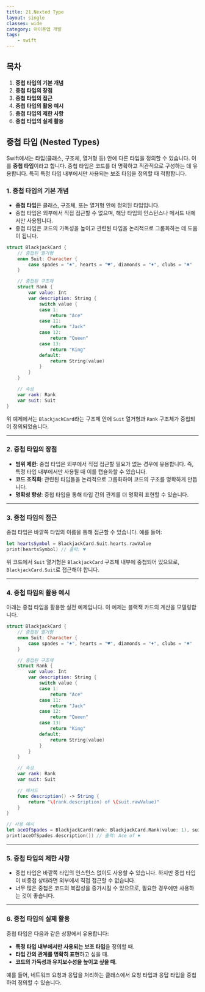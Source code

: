 ```yaml
---
title: 21.Nexted Type
layout: single
classes: wide
category: 아이폰앱 개발
tags:
    - swift
---
```


## **목차**
1. **중첩 타입의 기본 개념**
2. **중첩 타입의 장점**
3. **중첩 타입의 접근**
4. **중첩 타입의 활용 예시**
5. **중첩 타입의 제한 사항**
6. **중첩 타입의 실제 활용**

## **중첩 타입 (Nested Types)**

Swift에서는 타입(클래스, 구조체, 열거형 등) 안에 다른 타입을 정의할 수 있습니다. 이를 **중첩 타입**이라고 합니다. 중첩 타입은 코드를 더 명확하고 직관적으로 구성하는 데 유용합니다. 특히 특정 타입 내부에서만 사용되는 보조 타입을 정의할 때 적합합니다.

### **1. 중첩 타입의 기본 개념**
- **중첩 타입**은 클래스, 구조체, 또는 열거형 안에 정의된 타입입니다.
- 중첩 타입은 외부에서 직접 접근할 수 없으며, 해당 타입의 인스턴스나 메서드 내에서만 사용됩니다.
- 중첩 타입은 코드의 가독성을 높이고 관련된 타입을 논리적으로 그룹화하는 데 도움이 됩니다.

```swift
struct BlackjackCard {
    // 중첩된 열거형
    enum Suit: Character {
        case spades = "♠", hearts = "♥", diamonds = "♦", clubs = "♣"
    }

    // 중첩된 구조체
    struct Rank {
        var value: Int
        var description: String {
            switch value {
            case 1:
                return "Ace"
            case 11:
                return "Jack"
            case 12:
                return "Queen"
            case 13:
                return "King"
            default:
                return String(value)
            }
        }
    }

    // 속성
    var rank: Rank
    var suit: Suit
}
```

위 예제에서는 `BlackjackCard`라는 구조체 안에 `Suit` 열거형과 `Rank` 구조체가 중첩되어 정의되었습니다.

---

### **2. 중첩 타입의 장점**
- **범위 제한**: 중첩 타입은 외부에서 직접 접근할 필요가 없는 경우에 유용합니다. 즉, 특정 타입 내부에서만 사용될 때 이를 캡슐화할 수 있습니다.
- **코드 조직화**: 관련된 타입들을 논리적으로 그룹화하여 코드의 구조를 명확하게 만듭니다.
- **명확성 향상**: 중첩 타입을 통해 타입 간의 관계를 더 명확히 표현할 수 있습니다.

---

### **3. 중첩 타입의 접근**
중첩 타입은 바깥쪽 타입의 이름을 통해 접근할 수 있습니다. 예를 들어:

```swift
let heartsSymbol = BlackjackCard.Suit.hearts.rawValue
print(heartsSymbol) // 출력: ♥
```

위 코드에서 `Suit` 열거형은 `BlackjackCard` 구조체 내부에 중첩되어 있으므로, `BlackjackCard.Suit`로 접근해야 합니다.

---

### **4. 중첩 타입의 활용 예시**
아래는 중첩 타입을 활용한 실전 예제입니다. 이 예제는 블랙잭 카드의 계산을 모델링합니다.

```swift
struct BlackjackCard {
    // 중첩된 열거형
    enum Suit: Character {
        case spades = "♠", hearts = "♥", diamonds = "♦", clubs = "♣"
    }

    // 중첩된 구조체
    struct Rank {
        var value: Int
        var description: String {
            switch value {
            case 1:
                return "Ace"
            case 11:
                return "Jack"
            case 12:
                return "Queen"
            case 13:
                return "King"
            default:
                return String(value)
            }
        }
    }

    // 속성
    var rank: Rank
    var suit: Suit

    // 메서드
    func description() -> String {
        return "\(rank.description) of \(suit.rawValue)"
    }
}

// 사용 예시
let aceOfSpades = BlackjackCard(rank: BlackjackCard.Rank(value: 1), suit: .spades)
print(aceOfSpades.description()) // 출력: Ace of ♠
```

---

### **5. 중첩 타입의 제한 사항**
- 중첩 타입은 바깥쪽 타입의 인스턴스 없이도 사용할 수 있습니다. 하지만 중첩 타입이 비중첩 상태라면 외부에서 직접 접근할 수 없습니다.
- 너무 많은 중첩은 코드의 복잡성을 증가시킬 수 있으므로, 필요한 경우에만 사용하는 것이 좋습니다.

---

### **6. 중첩 타입의 실제 활용**
중첩 타입은 다음과 같은 상황에서 유용합니다:
- **특정 타입 내부에서만 사용되는 보조 타입**을 정의할 때.
- **타입 간의 관계를 명확히 표현**하고 싶을 때.
- **코드의 가독성과 유지보수성을 높이고 싶을 때**.

예를 들어, 네트워크 요청과 응답을 처리하는 클래스에서 요청 타입과 응답 타입을 중첩하여 정의할 수 있습니다.
